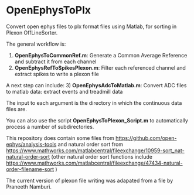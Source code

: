 # OpenEphysToPlx
Convert open ephys files to plx format files using Matlab, for sorting in Plexon OffLineSorter.

The general workflow is:
1) **OpenEphysToCommonRef.m**: Generate a Common Average Reference and subtract it from each channel
2) **OpenEphysRefToSpikesPlexon.m**: Filter each referenced channel and extract spikes to write a plexon file

A next step can include:
3) **OpenEphysAdcToMatlab.m**: Convert ADC files to matlab data: extract events and treadmill data

The input to each argument is the directory in which the continuous data files are.

You can also use the script **OpenEphysToPlexon_Script.m** to automatically process a number of subdirectories.

This repository does contain some files from https://github.com/open-ephys/analysis-tools and natural order sort from https://www.mathworks.com/matlabcentral/fileexchange/10959-sort_nat-natural-order-sort (other natural order sort functions include https://www.mathworks.com/matlabcentral/fileexchange/47434-natural-order-filename-sort )

The current version of plexon file writing was adapated from a file by Praneeth Namburi.
